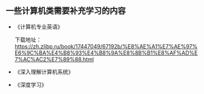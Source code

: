 ## 一些计算机类需要补充学习的内容
- 《计算机专业英语》

    下载地址：https://zh.zlibp.ru/book/17447049/67192b/%E8%AE%A1%E7%AE%97%E6%9C%BA%E4%B8%93%E4%B8%9A%E8%8B%B1%E8%AF%AD%E7%AC%AC2%E7%89%88.html
- 《深入理解计算机系统》
- 《深度学习》
